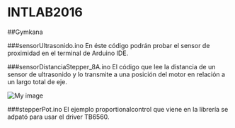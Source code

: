 # INTLAB2016
##Gymkana

###sensorUltrasonido.ino
En éste código podrán probar el sensor de proximidad en el terminal de Arduino IDE.

###sensorDistanciaStepper_8A.ino
El código que lee la distancia de un sensor de ultrasonido y lo transmite a una posición del motor en relación a un largo total de eje.

![My image](https://github.com/pedroil/INTLAB2016/blob/master/img/sensorDIstanciaStepper.png)

###stepperPot.ino
El ejemplo proportionalcontrol que viene en la librería se adpató para usar el driver TB6560.




